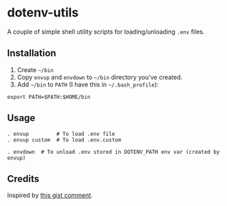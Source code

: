 # dotenv-utils

A couple of simple shell utility scripts for loading/unloading `.env` files.

## Installation

1. Create `~/bin`
2. Copy `envup` and `envdown` to `~/bin` directory you've created.
3. Add `~/bin` to `PATH` (I have this in `~/.bash_profile`):  
```shell
export PATH=$PATH:$HOME/bin
```


## Usage

```shell
. envup         # To load .env file
. envup custom  # To load .env.custom
```

```shell
. envdown  # To unload .env stored in DOTENV_PATH env var (created by envup)
```

## Credits

Inspired by [this gist comment](https://gist.github.com/mihow/9c7f559807069a03e302605691f85572#gistcomment-3225272).
